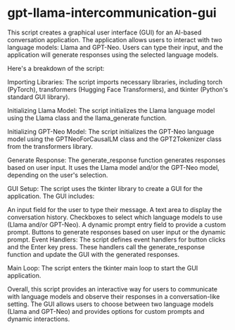 # gpt-llama-intercommunication-gui

This script creates a graphical user interface (GUI) for an AI-based conversation application. The application allows users to interact with two language models: Llama and GPT-Neo. Users can type their input, and the application will generate responses using the selected language models.

Here's a breakdown of the script:

Importing Libraries: The script imports necessary libraries, including torch (PyTorch), transformers (Hugging Face Transformers), and tkinter (Python's standard GUI library).

Initializing Llama Model: The script initializes the Llama language model using the Llama class and the llama_generate function.

Initializing GPT-Neo Model: The script initializes the GPT-Neo language model using the GPTNeoForCausalLM class and the GPT2Tokenizer class from the transformers library.

Generate Response: The generate_response function generates responses based on user input. It uses the Llama model and/or the GPT-Neo model, depending on the user's selection.

GUI Setup: The script uses the tkinter library to create a GUI for the application. The GUI includes:

An input field for the user to type their message.
A text area to display the conversation history.
Checkboxes to select which language models to use (Llama and/or GPT-Neo).
A dynamic prompt entry field to provide a custom prompt.
Buttons to generate responses based on user input or the dynamic prompt.
Event Handlers: The script defines event handlers for button clicks and the Enter key press. These handlers call the generate_response function and update the GUI with the generated responses.

Main Loop: The script enters the tkinter main loop to start the GUI application.

Overall, this script provides an interactive way for users to communicate with language models and observe their responses in a conversation-like setting. The GUI allows users to choose between two language models (Llama and GPT-Neo) and provides options for custom prompts and dynamic interactions.
